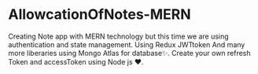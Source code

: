# AllowcationOfNotes-MERN
Creating Note app with MERN technology but this time we are using authentication and state management.
Using Redux JWTtoken And many more liberaries using Mongo Atlas for database✨.
Create your own refresh Token and accessToken using Node js ❤️.
